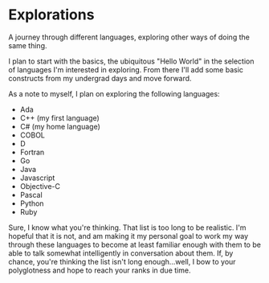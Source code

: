 # Explorations
A journey through different languages, exploring other ways of doing the same thing.

I plan to start with the basics, the ubiquitous "Hello World" in the selection of languages I'm interested in exploring. From there I'll add some basic constructs from my undergrad days and move forward.

As a note to myself, I plan on exploring the following languages:
* Ada
* C++ (my first language)
* C# (my home language)
* COBOL
* D
* Fortran
* Go
* Java
* Javascript
* Objective-C
* Pascal
* Python
* Ruby

Sure, I know what you're thinking. That list is too long to be realistic. I'm hopeful that it is not, and am making it my personal goal to work my way through these languages to become at least familiar enough with them to be able to talk somewhat intelligently in conversation about them. If, by chance, you're thinking the list isn't long enough...well, I bow to your polyglotness and hope to reach your ranks in due time.